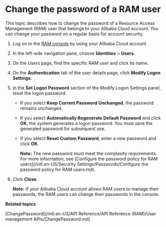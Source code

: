 # Change the password of a RAM user

This topic describes how to change the password of a Resource Access Management \(RAM\) user that belongs to your Alibaba Cloud account. You can change your password on a regular basis for account security.

1.  Log on to the [RAM console](https://ram.console.aliyun.com/) by using your Alibaba Cloud account.

2.  In the left-side navigation pane, choose **Identities** \> **Users**.

3.  On the Users page, find the specific RAM user and click its name.

4.  On the **Authentication** tab of the user details page, click **Modify Logon Settings**.

5.  In the **Set Logon Password** section of the Modify Logon Settings panel, reset the logon password.

    -   If you select **Keep Current Password Unchanged**, the password remains unchanged.
    -   If you select **Automatically Regenerate Default Password** and click **OK**, the system generates a logon password. You must save the generated password for subsequent use.
    -   If you select **Reset Custom Password**, enter a new password and click **OK**.

        **Note:** The new password must meet the complexity requirements. For more information, see [Configure the password policy for RAM users](/intl.en-US/Security Settings/Passwords/Configure the password policy for RAM users.md).

6.  Click **Close**.

    **Note:** If your Alibaba Cloud account allows RAM users to manage their passwords, the RAM users can change their passwords in the console.


**Related topics**  


[ChangePassword](/intl.en-US/API Reference/API Reference (RAM)/User management APIs/ChangePassword.md)

